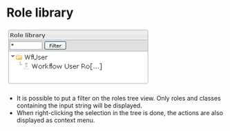 <!--
parent: 'Manage Roles'
created_at: '2012-03-29 16:27:19'
updated_at: '2013-03-13 14:33:02'
authors:
    - 'Jérôme Bogaerts'
contributors:
    - 'Franck Gismondi'
tags:
    - 'Manage Roles'
-->

Role library
============

![](../resources/roles-library.png)

-   It is possible to put a filter on the roles tree view. Only roles and classes containing the input string will be displayed.
-   When right-clicking the selection in the tree is done, the actions are also displayed as context menu.


